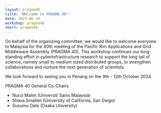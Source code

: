 ```yaml
---
layout: pragma40
title: "Welcome to PRAGMA 40!"
date: 2023-06-30
workshop: pragma40
short: pragma40
---
```


On behalf of the organizing committee, we would like to welcome everyone to
Malaysia for the 40th meeting of the Pacific Rim Applications and Grid
Middleware Assembly (PRAGMA 40). This workshop continues our long-standing
effort in cyberinfrastructure research to support the long tail of science,
namely small to medium sized distributed groups, to strengthen collaborations
and nurture the next generation of scientists.

We look forward to seeing you in Penang on the 9th - 12th October 2024.

<div class="border35">PRAGMA 40 General Co-Chairs</div>

- Nurul Malim (Universiti Sains Malaysia)
- Shava Smallen (University of California, San Diego)
- Susumu Date (Osaka University)
